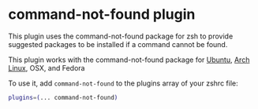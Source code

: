 # command-not-found plugin

This plugin uses the command-not-found package for zsh to provide suggested packages to be installed if a command cannot be found.

This plugin works with the command-not-found package for [Ubuntu](https://www.porcheron.info/command-not-found-for-zsh/), [Arch Linux](https://wiki.archlinux.org/index.php/Pkgfile#Command_not_found), OSX, and Fedora


To use it, add `command-not-found` to the plugins array of your zshrc file:

```zsh
plugins=(... command-not-found)
```


